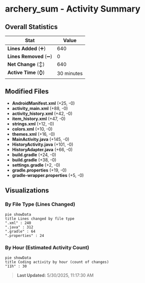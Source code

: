 # archery_sum - Activity Summary 

## Overall Statistics

| Stat                   | Value                                                             |
| ---------------------- | ----------------------------------------------------------------- |
| **Lines Added** (➕)   | 640                                          |
| **Lines Removed** (➖) | 0                                        |
| **Net Change** (↕)    | 640                |
| **Active Time** (⌚)   | 30 minutes |


## Modified Files
- **AndroidManifest.xml** (+25, -0)
- **activity_main.xml** (+88, -0)
- **activity_history.xml** (+42, -0)
- **item_history.xml** (+47, -0)
- **strings.xml** (+12, -0)
- **colors.xml** (+10, -0)
- **themes.xml** (+16, -0)
- **MainActivity.java** (+145, -0)
- **HistoryActivity.java** (+101, -0)
- **HistoryAdapter.java** (+66, -0)
- **build.gradle** (+24, -0)
- **build.gradle** (+38, -0)
- **settings.gradle** (+2, -0)
- **gradle.properties** (+19, -0)
- **gradle-wrapper.properties** (+5, -0)

## Visualizations

### By File Type (Lines Changed)

```mermaid
pie showData
title Lines changed by file type
".xml" : 240
".java" : 312
".gradle" : 64
".properties" : 24
```

### By Hour (Estimated Activity Count)

```mermaid
pie showData
title Coding activity by hour (count of changes)
"11h" : 30
```


> **Last Updated:** 5/30/2025, 11:17:30 AM
